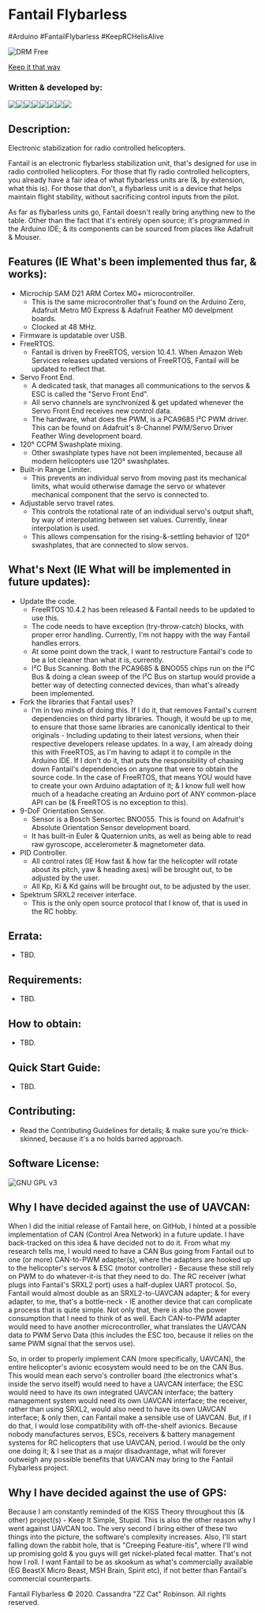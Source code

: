 # Fantail Flybarless
 #Arduino #FantailFlybarless #KeepRCHelisAlive

![DRM Free](https://static.fsf.org/dbd/label/DRM-free%20label%20120.en.png)

[Keep it that way](https://www.defectivebydesign.org/what_is_drm_digital_restrictions_management)

### Written & developed by:
 [![](https://sourcerer.io/fame/ZZ-Cat/ZZ-Cat/Fantail-Flybarless/images/0)](https://sourcerer.io/fame/ZZ-Cat/ZZ-Cat/Fantail-Flybarless/links/0)[![](https://sourcerer.io/fame/ZZ-Cat/ZZ-Cat/Fantail-Flybarless/images/1)](https://sourcerer.io/fame/ZZ-Cat/ZZ-Cat/Fantail-Flybarless/links/1)[![](https://sourcerer.io/fame/ZZ-Cat/ZZ-Cat/Fantail-Flybarless/images/2)](https://sourcerer.io/fame/ZZ-Cat/ZZ-Cat/Fantail-Flybarless/links/2)[![](https://sourcerer.io/fame/ZZ-Cat/ZZ-Cat/Fantail-Flybarless/images/3)](https://sourcerer.io/fame/ZZ-Cat/ZZ-Cat/Fantail-Flybarless/links/3)[![](https://sourcerer.io/fame/ZZ-Cat/ZZ-Cat/Fantail-Flybarless/images/4)](https://sourcerer.io/fame/ZZ-Cat/ZZ-Cat/Fantail-Flybarless/links/4)[![](https://sourcerer.io/fame/ZZ-Cat/ZZ-Cat/Fantail-Flybarless/images/5)](https://sourcerer.io/fame/ZZ-Cat/ZZ-Cat/Fantail-Flybarless/links/5)[![](https://sourcerer.io/fame/ZZ-Cat/ZZ-Cat/Fantail-Flybarless/images/6)](https://sourcerer.io/fame/ZZ-Cat/ZZ-Cat/Fantail-Flybarless/links/6)[![](https://sourcerer.io/fame/ZZ-Cat/ZZ-Cat/Fantail-Flybarless/images/7)](https://sourcerer.io/fame/ZZ-Cat/ZZ-Cat/Fantail-Flybarless/links/7)

## Description:
 Electronic stabilization for radio controlled helicopters.

 Fantail is an electronic flybarless stabilization unit, that's designed for use in radio controlled helicopters.
 For those that fly radio controlled helicopters, you already have a fair idea of what flybarless units are (&, by extension, what this is).
 For those that don't, a flybarless unit is a device that helps maintain flight stability, without sacrificing control inputs from the pilot.

 As far as flybarless units go, Fantail doesn't really bring anything new to the table. Other than the fact that it's entirely open source;
 it's programmed in the Arduino IDE; & its components can be sourced from places like Adafruit & Mouser.

## Features (IE What's been implemented thus far, & works):
 * Microchip SAM D21 ARM Cortex M0+ microcontroller.
   - This is the same microcontroller that's found on the Arduino Zero, Adafruit Metro M0 Express & Adafruit Feather M0 develpment boards.
   - Clocked at 48 MHz.
 * Firmware is updatable over USB.
 * FreeRTOS.
   - Fantail is driven by FreeRTOS, version 10.4.1. When Amazon Web Services releases updated versions of FreeRTOS, Fantail will be updated to reflect that.
 * Servo Front End.
   - A dedicated task, that manages all communications to the servos & ESC is called the "Servo Front End".
   - All servo channels are synchronized & get updated whenever the Servo Front End receives new control data.
   - The hardware, what does the PWM, is a PCA9685 I²C PWM driver. This can be found on Adafruit's 8-Channel PWM/Servo Driver Feather Wing development board.
 * 120° CCPM Swashplate mixing.
   - Other swashplate types have not been implemented, because all modern helicopters use 120° swashplates.
 * Built-in Range Limiter.
   - This prevents an individual servo from moving past its mechanical limits, what would otherwise damage the servo or whatever mechanical component that the
   servo is connected to.
 * Adjustable servo travel rates.
   - This controls the rotational rate of an individual servo's output shaft, by way of interpolating between set values. Currently, linear interpolation is used.
   - This allows compensation for the rising-&-settling behavior of 120° swashplates, that are connected to slow servos.

## What's Next (IE What will be implemented in future updates):
 * Update the code.
   - FreeRTOS 10.4.2 has been released & Fantail needs to be updated to use this.
   - The code needs to have exception (try-throw-catch) blocks, with proper error handling. Currently, I'm not happy with the way Fantail handles errors.
   - At some point down the track, I want to restructure Fantail's code to be a lot cleaner than what it is, currently.
   - I²C Bus Scanning. Both the PCA9685 & BNO055 chips run on the I²C Bus & doing a clean sweep of the I²C Bus on startup would provide a better way of detecting connected devices, than what's already been implemented.
 * Fork the libraries that Fantail uses?
   - I'm in two minds of doing this. If I do it, that removes Fantail's current dependencies on third party libraries. Though, it would be up to me, to ensure that those same libraries are canonically identical to their originals - Including updating to their latest versions, when their respective developers release updates. In a way, I am already doing this with FreeRTOS, as I'm having to adapt it to compile in the Arduino IDE.
   If I don't do it, that puts the responsibility of chasing down Fantail's dependencies on anyone that were to obtain the source code. In the case of FreeRTOS, that means YOU would have to create your own Arduino adaptation of it; & I know full well how much of a headache creating an Arduino port of ANY common-place API can be (& FreeRTOS is no exception to this).
 * 9-DoF Orientation Sensor.
   - Sensor is a Bosch Sensortec BNO055. This is found on Adafruit's Absolute Orientation Sensor development board.
   - It has built-in Euler & Quaternion units, as well as being able to read raw gyroscope, accelerometer & magnetometer data.
 * PID Controller.
   - All control rates (IE How fast & how far the helicopter will rotate about its pitch, yaw & heading axes) will be brought out, to be adjusted by the user.
   - All Kp, Ki & Kd gains will be brought out, to be adjusted by the user.
 * Spektrum SRXL2 receiver interface.
   - This is the only open source protocol that I know of, that is used in the RC hobby.

## Errata:
 * TBD.

## Requirements:
 * TBD.

## How to obtain:
 * TBD.

## Quick Start Guide:
 * TBD.

## Contributing:
 * Read the Contributing Guidelines for details; & make sure you're thick-skinned, because it's a no holds barred approach.

## Software License:
![GNU GPL v3](https://www.gnu.org/graphics/gplv3-with-text-136x68.png)

## Why I have decided against the use of UAVCAN:
 When I did the initial release of Fantail here, on GitHub, I hinted at a possible implementation of CAN (Control Area Network) in a future update.
 I have back-tracked on this idea & have decided not to do it.
 From what my research tells me, I would need to have a CAN Bus going from Fantail out to one (or more) CAN-to-PWM adapter(s), where the adapters are hooked up to the helicopter's servos & ESC (motor controller) - Because these still rely on PWM to do whatever-it-is that they need to do.
 The RC receiver (what plugs into Fantail's SRXL2 port) uses a half-duplex UART protocol. So, Fantail would almost double as an SRXL2-to-UAVCAN adapter; & for every adapter, to me, that's a bottle-neck - IE another device that can complicate a process that is quite simple. Not only that, there is also the power consumption that I need to think of as well. Each CAN-to-PWM adapter would need to have another microcontroller, what translates the UAVCAN data to PWM Servo Data (this includes the ESC too, because it relies on the same PWM signal that the servos use).

 So, in order to properly implement CAN (more specifically, UAVCAN), the entire helicopter's avionic ecosystem would need to be on the CAN Bus.
 This would mean each servo's controller board (the electronics what's inside the servo itself) would need to have a UAVCAN interface; the ESC would need to have its own integrated UAVCAN interface; the battery management system would need its own UAVCAN interface; the receiver, rather than using SRXL2, would also need to have its own UAVCAN interface; & only then, can Fantail make a sensible use of UAVCAN. But, if I do that, I would lose compatibility with off-the-shelf avionics. Because nobody manufactures servos, ESCs, receivers & battery management systems for RC helicopters that use UAVCAN, period. I would be the only one doing it; & I see that as a major disadvantage, what will forever outweigh any possible benefits that UAVCAN may bring to the Fantail Flybarless project.

## Why I have decided against the use of GPS:
 Because I am constantly reminded of the KISS Theory throughout this (& other) project(s) - Keep It Simple, Stupid. This is also the other reason why I went against UAVCAN too. The very second I bring either of these two things into the picture, the software's complexity increases. Also, I'll start falling down the rabbit hole, that is "Creeping Feature-itis", where I'll wind up promising gold & you guys will get nickel-plated fecal matter. That's not how I roll.
 I want Fantail to be as skookum as what's commercially available (EG BeastX Micro Beast, MSH Brain, Spirit etc), if not better than Fantail's commercial counterparts.

Fantail Flybarless © 2020. Cassandra "ZZ Cat" Robinson. All rights reserved.
